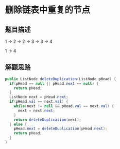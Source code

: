 # 删除链表中重复的节点

## 题目描述

1 -> 2 -> 2 -> 3 -> 3 -> 4

1 -> 4

## 解题思路

```java
public ListNode deleteDuplication(ListNode pHead) {
  if(pHead == null || pHead.next == null) {
    return pHead;
  }
  ListNode next = pHead.next;
  if(pHead.val == next.val) {
    while(next != null && pHead.val == next.val) {
      next = next.next;
    }
    return deleteDuplication(next);
  } else {
    pHead.next = deleteDuplication(pHead.next);
    return pHead;
  }
}
```